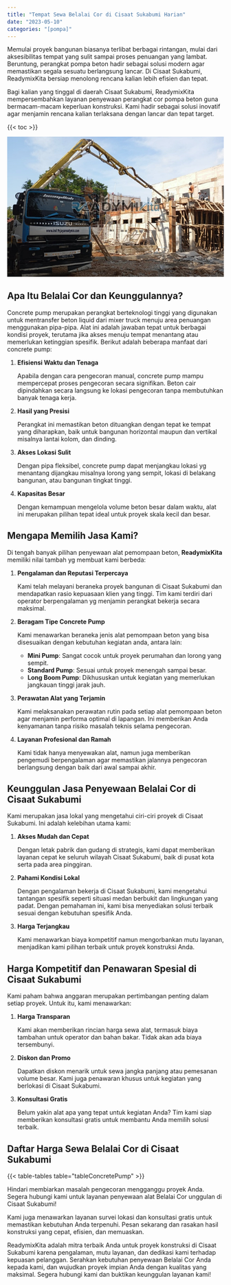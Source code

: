 ```yaml
---
title: "Tempat Sewa Belalai Cor di Cisaat Sukabumi Harian"
date: "2023-05-10"
categories: "[pompa]"
---
```


Memulai proyek bangunan biasanya terlibat berbagai rintangan, mulai dari aksesibilitas tempat yang sulit sampai proses penuangan yang lambat. Beruntung, perangkat pompa beton hadir sebagai solusi modern agar memastikan segala sesuatu berlangsung lancar. Di Cisaat Sukabumi, ReadymixKita bersiap menolong rencana kalian lebih efisien dan tepat.

Bagi kalian yang tinggal di daerah Cisaat Sukabumi, ReadymixKita mempersembahkan layanan penyewaan perangkat cor pompa beton guna bermacam-macam keperluan konstruksi. Kami hadir sebagai solusi inovatif agar menjamin rencana kalian terlaksana dengan lancar dan tepat target.

{{< toc >}}

![Tempat Sewa Belalai Cor di Cisaat Sukabumi Harian](/images/pompa/sewa-pompa-26.jpg)

## Apa Itu Belalai Cor dan Keunggulannya?

Concrete pump merupakan perangkat berteknologi tinggi yang digunakan untuk mentransfer beton liquid dari mixer truck menuju area penuangan menggunakan pipa-pipa. Alat ini adalah jawaban tepat untuk berbagai kondisi proyek, terutama jika akses menuju tempat menantang atau memerlukan ketinggian spesifik. Berikut adalah beberapa manfaat dari concrete pump:

1. **Efisiensi Waktu dan Tenaga**

   Apabila dengan cara pengecoran manual, concrete pump mampu mempercepat proses pengecoran secara signifikan. Beton cair dipindahkan secara langsung ke lokasi pengecoran tanpa membutuhkan banyak tenaga kerja.

2. **Hasil yang Presisi**

   Perangkat ini memastikan beton dituangkan dengan tepat ke tempat yang diharapkan, baik untuk bangunan horizontal maupun dan vertikal misalnya lantai kolom, dan dinding.

3. **Akses Lokasi Sulit**

   Dengan pipa fleksibel, concrete pump dapat menjangkau lokasi yg menantang dijangkau misalnya lorong yang sempit, lokasi di belakang bangunan, atau bangunan tingkat tinggi.

4. **Kapasitas Besar**

   Dengan kemampuan mengelola volume beton besar dalam waktu, alat ini merupakan pilihan tepat ideal untuk proyek skala kecil dan besar.

## Mengapa Memilih Jasa Kami?

Di tengah banyak pilihan penyewaan alat pemompaan beton, **ReadymixKita** memiliki nilai tambah yg membuat kami berbeda:

1. **Pengalaman dan Reputasi Terpercaya**

   Kami telah melayani beraneka proyek bangunan di Cisaat Sukabumi dan mendapatkan rasio kepuasaan klien yang tinggi. Tim kami terdiri dari operator berpengalaman yg menjamin perangkat bekerja secara maksimal.

2. **Beragam Tipe Concrete Pump**

   Kami menawarkan beraneka jenis alat pemompaan beton yang bisa disesuaikan dengan kebutuhan kegiatan anda, antara lain:
   - **Mini Pump**: Sangat cocok untuk proyek perumahan dan lorong yang sempit.
   - **Standard Pump**: Sesuai untuk proyek menengah sampai besar.
   - **Long Boom Pump**: Dikhususkan untuk kegiatan yang memerlukan jangkauan tinggi jarak jauh.

3. **Perawatan Alat yang Terjamin**

   Kami melaksanakan perawatan rutin pada setiap alat pemompaan beton agar menjamin performa optimal di lapangan. Ini memberikan Anda kenyamanan tanpa risiko masalah teknis selama pengecoran.

4. **Layanan Profesional dan Ramah**

   Kami tidak hanya menyewakan alat, namun juga memberikan pengemudi berpengalaman agar memastikan jalannya pengecoran berlangsung dengan baik dari awal sampai akhir.

## Keunggulan Jasa Penyewaan Belalai Cor di Cisaat Sukabumi

Kami merupakan jasa lokal yang mengetahui ciri-ciri proyek di Cisaat Sukabumi. Ini adalah kelebihan utama kami:

1. **Akses Mudah dan Cepat**

   Dengan letak pabrik dan gudang di strategis, kami dapat memberikan layanan cepat ke seluruh wilayah Cisaat Sukabumi, baik di pusat kota serta pada area pinggiran.

2. **Pahami Kondisi Lokal**

   Dengan pengalaman bekerja di Cisaat Sukabumi, kami mengetahui tantangan spesifik seperti situasi medan berbukit dan lingkungan yang padat. Dengan pemahaman ini, kami bisa menyediakan solusi terbaik sesuai dengan kebutuhan spesifik Anda.

3. **Harga Terjangkau**

   Kami menawarkan biaya kompetitif namun mengorbankan mutu layanan, menjadikan kami pilihan terbaik untuk proyek konstruksi Anda.

## Harga Kompetitif dan Penawaran Spesial di Cisaat Sukabumi

Kami paham bahwa anggaran merupakan pertimbangan penting dalam setiap proyek. Untuk itu, kami menawarkan:

1. **Harga Transparan**

   Kami akan memberikan rincian harga sewa alat, termasuk biaya tambahan untuk operator dan bahan bakar. Tidak akan ada biaya tersembunyi.

2. **Diskon dan Promo**

   Dapatkan diskon menarik untuk sewa jangka panjang atau pemesanan volume besar. Kami juga penawaran khusus untuk kegiatan yang berlokasi di Cisaat Sukabumi.

3. **Konsultasi Gratis**

   Belum yakin alat apa yang tepat untuk kegiatan Anda? Tim kami siap memberikan konsultasi gratis untuk membantu Anda memilih solusi terbaik.

## Daftar Harga Sewa Belalai Cor di Cisaat Sukabumi

{{< table-tables table="tableConcretePump" >}}

Hindari membiarkan masalah pengecoran mengganggu proyek Anda. Segera hubungi kami untuk layanan penyewaan alat Belalai Cor unggulan di Cisaat Sukabumi!

Kami juga menawarkan layanan survei lokasi dan konsultasi gratis untuk memastikan kebutuhan Anda terpenuhi. Pesan sekarang dan rasakan hasil konstruksi yang cepat, efisien, dan memuaskan.

ReadymixKita adalah mitra terbaik Anda untuk proyek konstruksi di Cisaat Sukabumi karena pengalaman, mutu layanan, dan dedikasi kami terhadap kepuasan pelanggan. Serahkan kebutuhan penyewaan Belalai Cor Anda kepada kami, dan wujudkan proyek impian Anda dengan kualitas yang maksimal. Segera hubungi kami dan buktikan keunggulan layanan kami!